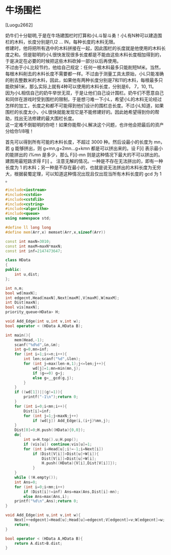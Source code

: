 # 牛场围栏
[Luogu2662]

奶牛们十分聪明,于是在牛场建围栏时打算和小L斗智斗勇！小L有N种可以建造围栏的木料，长度分别是l1,l2 … lN，每种长度的木料无限。  
修建时，他将把所有选中的木料拼接在一起，因此围栏的长度就是他使用的木料长度之和。但是聪明的小L很快发现很多长度都是不能由这些木料长度相加得到的，于是决定在必要的时候把这些木料砍掉一部分以后再使用。  
不过由于小L比较节约，他给自己规定：任何一根木料最多只能削短M米。当然，每根木料削去的木料长度不需要都一样。不过由于测量工具太原始，小L只能准确的削去整数米的木料，因此，如果他有两种长度分别是7和11的木料，每根最多只能砍掉1米，那么实际上就有4种可以使用的木料长度，分别是6， 7，10, 11。  
因为小L相信自己的奶牛举世无双，于是让他们自己设计围栏。奶牛们不愿意自己和同伴在游戏时受到围栏的限制，于是想刁难一下小L，希望小L的木料无论经过怎样的加工，长度之和都不可能得到他们设计的围栏总长度。不过小L知道，如果围栏的长度太小，小L很快就能发现它是不能修建好的。因此她希望得到你的帮助，找出无法修建的最大围栏长度。  
这一定难不倒聪明的你吧！如果你能帮小L解决这个问题，也许他会把最后的资产分给你1/8哦！

首先可以得到所有可能的木料长度，不超过 3000 种。然后设最小的长度为  mn，若 g 能够拼出，则 g+mn,g+2mn...g+kmn 都是可以拼出来的。设 F[i] 表示最小的能拼出的 i%mn 是多少，那么 F[i]-mn 则是这种情况下最大的不可以拼出的。建图用最短路求得 F[i] 。 
注意无解的情况。一种是不存在无法拼出的，即有一种长度为 1 的木料；另一种是不存在最小的，也就是说无法拼出的木料长度为无穷大，根据裴蜀定理，可以知道这种情况出现且仅出现当所有木料长度的 gcd 为 1 。

```cpp
#include<iostream>
#include<cstdio>
#include<cstdlib>
#include<cstring>
#include<algorithm>
#include<queue>
using namespace std;

#define ll long long
#define mem(Arr,x) memset(Arr,x,sizeof(Arr))

const int maxN=3010;
const int maxM=maxN*maxN;
const int inf=2147473647;

class HData
{
public:
	int u,dist;
};

int n,m;
bool wd[maxN];
int edgecnt,Head[maxN],Next[maxM],V[maxM],W[maxM];
int Dist[maxN];
bool vis[maxN];
priority_queue<HData> H;

void Add_Edge(int u,int v,int w);
bool operator < (HData A,HData B);

int main(){
	mem(Head,-1);
	scanf("%d%d",&n,&m);
	int g=0,mn=inf;
	for (int i=1;i<=n;i++){
		int len;scanf("%d",&len);
		for (int j=max(len-m,1);j<=len;j++){
			wd[j]=1;mn=min(mn,j);
			if (g==0) g=j;
			else g=__gcd(g,j);
		}
	}
	if ((wd[1])||(g!=1)){
		printf("-1\n");return 0;
	}
	for (int i=0;i<mn;i++){
		Dist[i]=inf;
		for (int j=1;j<maxN;j++)
			if (wd[j]) Add_Edge(i,(i+j)%mn,j);
	}
	Dist[0]=0;H.push((HData){0,0});
	do{
		int u=H.top().u;H.pop();
		if (vis[u]) continue;vis[u]=1;
		for (int i=Head[u];i!=-1;i=Next[i])
			if (Dist[V[i]]>Dist[u]+W[i]){
				Dist[V[i]]=Dist[u]+W[i];
				H.push((HData){V[i],Dist[V[i]]});
			}
	}
	while (!H.empty());
	int Ans=0;
	for (int i=0;i<mn;i++)
		if (Dist[i]!=inf) Ans=max(Ans,Dist[i]-mn);
		else Ans=max(Ans,i);
	printf("%d\n",Ans);return 0;
}

void Add_Edge(int u,int v,int w){
	Next[++edgecnt]=Head[u];Head[u]=edgecnt;V[edgecnt]=v;W[edgecnt]=w;
	return;
}

bool operator < (HData A,HData B){
	return A.dist>B.dist;
}
```